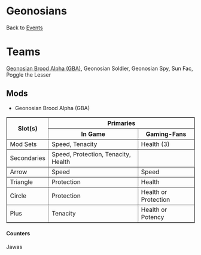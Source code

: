 # Geonosians

Back to [Events](../README.md)

# Teams

[Geonosian Brood Alpha (GBA)](GBA), Geonosian Soldier, Geonosian Spy, Sun Fac, Poggle the Lesser

## Mods

- <a name="GBA"> Geonosian Brood Alpha (GBA) </a>

<table border=1>
  <thead>
    <tr>
      <th rowspan=2> Slot(s) </th>
      <th colspan=2> Primaries </th>
     </tr>
    <tr>
      <th> In Game </th>
      <th> Gaming-Fans </th>
     </tr>
    </thead>
    <tbody>
      <tr>
        <td> Mod Sets </td>
        <td> Speed, Tenacity </td>
        <td> Health (3) </td>
       </tr>
      <tr>
        <td> Secondaries </td>
        <td> Speed, Protection, Tenacity, Health </td>
       </tr>
      <tr>
        <td> Arrow </td>
        <td> Speed </td>
        <td> Speed </td>
       </tr>
      <tr>
        <td> Triangle </td>
        <td> Protection </td>
        <td> Health </td>
       </tr>
      <tr>
        <td> Circle </td>
        <td> Protection </td>
        <td> Health or Protection </td>
       </tr>
      <tr>
        <td> Plus </td>
        <td> Tenacity </td>
        <td> Health or Potency </td>
       </tr>
  </tbody>
</table>

#### Counters

Jawas
